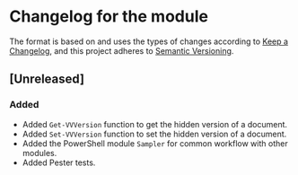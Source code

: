 # Changelog for the module

The format is based on and uses the types of changes according to [Keep a Changelog](https://keepachangelog.com/en/1.0.0/), and this project adheres to [Semantic Versioning](https://semver.org/spec/v2.0.0.html).

## [Unreleased]

### Added

- Added `Get-VVVersion` function to get the hidden version of a document.
- Added `Set-VVVersion` function to set the hidden version of a document.
- Added the PowerShell module `Sampler` for common workflow with other modules.
- Added Pester tests.
